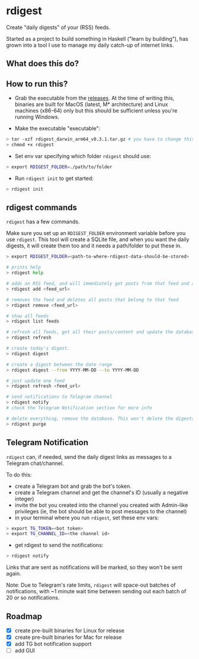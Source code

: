 # rdigest

Create "daily digests" of your (RSS) feeds.

Started as a project to build something in Haskell ("learn by building"), has grown into a tool I use to manage my daily catch-up of internet links.

## What does this do?

## How to run this?

- Grab the executable from the [releases](https://github.com/chandru89new/rdigest/releases/latest). At the time of writing this, binaries are built for MacOS (latest, M\* architecture) and Linux machines (x86-64) only but this should be sufficient unless you're running Windows.

- Make the executable "executable":

```sh
> tar -xzf rdigest_darwin_arm64_v0.3.1.tar.gz # you have to change this to point to the correct file that you downloaded from the release
> chmod +x rdigest
```

- Set env var specifying which folder `rdigest` should use:

```sh
> export RDIGEST_FOLDER=./path/to/folder
```

- Run `rdigest init` to get started:

```sh
> rdigest init
```

## rdigest commands

`rdigest` has a few commands.

Make sure you set up an `RDIGEST_FOLDER` environment variable before you use `rdigest`. This tool will create a SQLite file, and when you want the daily digests, it will create them too and it needs a path/folder to put these in.

```sh
> export RDIGEST_FOLDER=<path-to-where-rdigest-data-should-be-stored>
```

```bash
# prints help
> rdigest help

# adds an RSS feed, and will immediately get posts from that feed and add to the database
> rdigest add <feed_url>

# removes the feed and deletes all posts that belong to that feed
> rdigest remove <feed_url>

# show all feeds
> rdigest list feeds

# refresh all feeds, get all their posts/content and update the database. No duplicate content will be added though.
> rdigest refresh

# create today's digest.
> rdigest digest

# create a digest between the date range
> rdigest digest --from YYYY-MM-DD --to YYYY-MM-DD

# just update one feed
> rdigest refresh <feed_url>

# send notifications to Telegram channel
> rdigest notify
# check the Telegram Notification section for more info

# delete everything, remove the database. This won't delete the digests.
> rdigest purge
```

## Telegram Notification

`rdigest` can, if needed, send the daily digest links as messages to a Telegram chat/channel.

To do this:

- create a Telegram bot and grab the bot's token.
- create a Telegram channel and get the channel's ID (usually a negative integer)
- invite the bot you created into the channel you created with Admin-like privileges (ie, the bot should be able to post messages to the channel)
- in your terminal where you run `rdigest`, set these env vars:

```sh
> export TG_TOKEN=<bot token>
> export TG_CHANNEL_ID=<the channel id>
```

- get rdigest to send the notifications:

```sh
> rdigest notify
```

Links that are sent as notifications will be marked, so they won't be sent again.

Note: Due to Telegram's rate limits, `rdigest` will space-out batches of notifications, with ~1 minute wait time between sending out each batch of 20 or so notifications.

## Roadmap

- [x] create pre-built binaries for Linux for release
- [x] create pre-built binaries for Mac for release
- [x] add TG bot notification support
- [ ] add GUI
